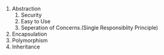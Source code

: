 1. Abstraction
    1. Security 
    2. Easy to Use
    3. Seperation of Concerns.(Single Responsiblity Principle)
2. Encapsulation
3. Polymorphism
4. Inheritance